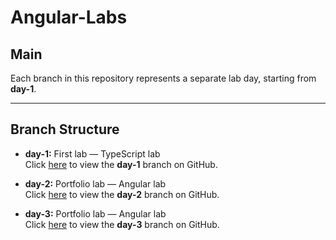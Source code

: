 # Angular-Labs

## Main

Each branch in this repository represents a separate lab day, starting from **day-1**.

---

## Branch Structure

- **day-1:** First lab — TypeScript lab  
  Click [here](https://github.com/MohamedMam20/BootStrap_Labs/tree/Day1) to view the **day-1** branch on GitHub.


- **day-2:** Portfolio lab — Angular lab  
  Click [here](https://github.com/MohamedMam20/Angular-labs/tree/portfolio) to view the **day-2** branch on GitHub.


- **day-3:** Portfolio lab — Angular lab  
  Click [here](https://github.com/MohamedMam20/Angular-labs/tree/lab3) to view the **day-3** branch on GitHub.

